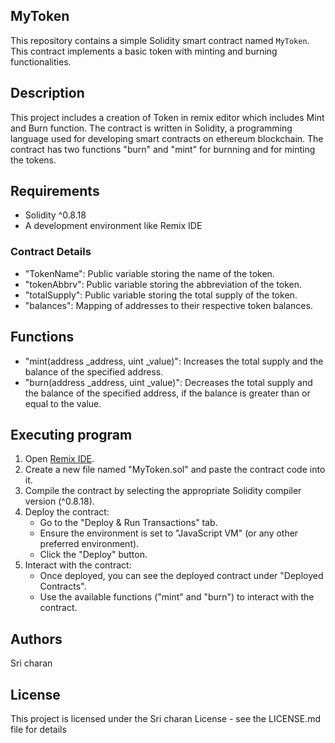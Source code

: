 ## MyToken

This repository contains a simple Solidity smart contract named `MyToken`. This contract implements a basic token with minting and burning functionalities.

## Description

This project includes a creation of Token in remix editor which includes Mint and Burn function. The contract is written in Solidity, a programming language used for developing smart contracts on ethereum blockchain. The contract has two functions "burn" and "mint" for burnning and for minting the tokens. 

## Requirements

- Solidity ^0.8.18
- A development environment like Remix IDE 

### Contract Details

- "TokenName": Public variable storing the name of the token.
- "tokenAbbrv": Public variable storing the abbreviation of the token.
- "totalSupply": Public variable storing the total supply of the token.
- "balances": Mapping of addresses to their respective token balances.

## Functions

- "mint(address _address, uint _value)": Increases the total supply and the balance of the specified address.
- "burn(address _address, uint _value)": Decreases the total supply and the balance of the specified address, if the balance is greater than or equal to the value.

## Executing program


1. Open [Remix IDE](https://remix.ethereum.org/).
2. Create a new file named "MyToken.sol" and paste the contract code into it.
3. Compile the contract by selecting the appropriate Solidity compiler version (^0.8.18).
4. Deploy the contract:
   - Go to the "Deploy & Run Transactions" tab.
   - Ensure the environment is set to "JavaScript VM" (or any other preferred environment).
   - Click the "Deploy" button.
5. Interact with the contract:
   - Once deployed, you can see the deployed contract under "Deployed Contracts".
   - Use the available functions ("mint" and "burn") to interact with the contract.
 


## Authors

Sri charan



## License

This project is licensed under the Sri charan License - see the LICENSE.md file for details
